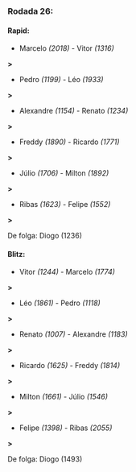 ### Rodada 26:

#### Rapid:

* Marcelo *(2018)*     -     Vitor *(1316)*

 **>** 
* Pedro *(1199)*     -     Léo *(1933)*

 **>** 
* Alexandre *(1154)*     -     Renato *(1234)*

 **>** 
* Freddy *(1890)*     -     Ricardo *(1771)*

 **>** 
* Júlio *(1706)*     -     Milton *(1892)*

 **>** 
* Ribas *(1623)*     -     Felipe *(1552)*

 **>** 

De folga: Diogo (1236)

#### Blitz:

* Vitor *(1244)*     -     Marcelo *(1774)*

 **>** 
* Léo *(1861)*     -     Pedro *(1118)*

 **>** 
* Renato *(1007)*     -     Alexandre *(1183)*

 **>** 
* Ricardo *(1625)*     -     Freddy *(1814)*

 **>** 
* Milton *(1661)*     -     Júlio *(1546)*

 **>** 
* Felipe *(1398)*     -     Ribas *(2055)*

 **>** 

De folga: Diogo (1493)

